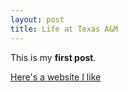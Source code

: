 ```yaml
---
layout: post
title: Life at Texas A&M
---
```


This is my **first post**.

[Here's a website I like](https://www.tamu.edu/)
